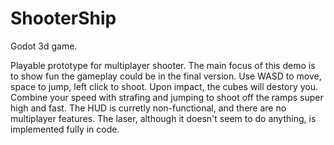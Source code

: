 # ShooterShip
Godot 3d game.

Playable prototype for multiplayer shooter. The main focus of this demo is to show fun the gameplay could be in the final version.
Use WASD to move, space to jump, left click to shoot. Upon impact, the cubes will destory you.
Combine your speed with strafing and jumping to shoot off the ramps super high and fast.
The HUD is curretly non-functional, and there are no multiplayer features. The laser, although it doesn't seem to do anything, is implemented fully in code.
